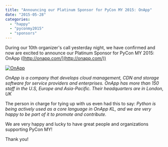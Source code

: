 ```yaml
---
title: "Announcing our Platinum Sponsor for PyCon MY 2015: OnApp"
date: "2015-05-28"
categories: 
  - "happy"
  - "pyconmy2015"
  - "sponsors"
---
```


During our 10th organizer's call yesterday night, we have confirmed and now are excited to announce our Platinum Sponsor for PyCon MY 2015: OnApp ([http://onapp.com/](http://onapp.com/))  
  

[![OnApp](https://pyconmy.files.wordpress.com/2015/05/onapp.jpg?w=300 "OnApp")](https://pyconmy.files.wordpress.com/2015/05/onapp.jpg)

_OnApp is a company that develops cloud management, CDN and storage software for service providers and enterprises. OnApp has more than 150 staff in the U.S, Europe and Asia-Pacific. Their headquarters are in London, UK_  
  
The person in charge for tying up with us even had this to say: _Python is being actively used as a core language in OnApp KL, and we are very happy to be part of it to promote and contribute._  
  
We are very happy and lucky to have great people and organizations supporting PyCon MY!  
  
Thank you!
